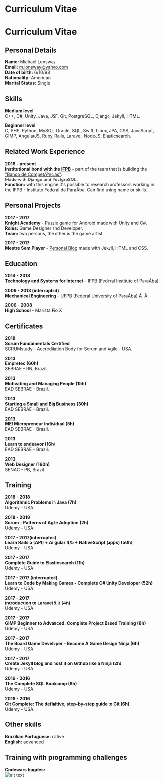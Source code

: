 # Curriculum Vitae

# Curriculum Vitae

## Personal Details

**Name:** Michael Lonsway <br>
**Email:** m.lonsway@yahoo.com  <br>
**Date of birth:** 6/10/98  <br>
**Nationality:** American  <br>
**Marital Status:** Single  <br>

## Skills

**Medium level** <br>
C++, C#, Unity, Java, JSF, Git, PostgreSQL, Django, Jekyll, HTML.

**Beginner level** <br>
C, PHP, Python, MySQL, Oracle,  SQL, Swift, Linux,  JPA, CSS, JavaScript, GIMP, AngularJS, Ruby, Rails, Laravel, NodeJS, Elasticsearch.

## Related Work Experience

**2016 - present** <br>
**Institutional bond with the <a href="https://www.ifpb.edu.br/">IFPB</a>** - part of the team that is building the <a href="https://suap.ifpb.edu.br/bi/">"Banco de CompetÃªncias"</a>. <br>
Made with Django and PostgreSQL. <br>
**Function:** with this engine it's possible to research professors working in the IFPB - Instituto Federal da ParaÃ­ba. Can find using name or skills.

## Personal Projects

**2017 - 2017** <br>
**Knight Academy** - <a href="https://play.google.com/store/apps/details?id=com.tempolivregames.KnightAcademy&hl=pt_BR">Puzzle game</a> for Android made with Unity and C#. <br>
**Roles:** Game Designer and Developer. <br>
**Team:** two persons, the other is the game artist.

**2017 - 2017** <br>
**Mestre Sem Player** - <a href="http://mestresemplayer.com.br/">Personal Blog</a> made with Jekyll, HTML and CSS.

## Education

**2014 - 2018** <br>
**Technology and Systems for Internet** - IFPB (Federal Institute of ParaÃ­ba)  

**2009 - 2013 (interrupted)** <br>
**Mechanical Engineering** - UFPB (Federal University of ParaÃ­ba) Â  Â 

**2006 - 2008** <br>
**High School** - Marista Pio X 

## Certificates

**2018**<br>
**Scrum Fundamentals Certified** <br>
SCRUMstudy - Accreditation Body for Scrum and Agile - USA.

**2013** <br>
**Empretec (60h)** <br>
SEBRAE - RN, Brazil. 

**2013** <br>
**Motivating and Managing People (15h)** <br>
EAD SEBRAE - Brazil.

**2013** <br>
**Starting a Small and Big Business (30h)** <br>
EAD SEBRAE - Brazil.

**2013** <br>
**MEI Micropreneur Individual (5h)** <br>
EAD SEBRAE - Brazil.

**2013** <br>
**Learn to endeavor (16h)** <br>
EAD SEBRAE - Brazil.

**2013** <br>
**Web Designer (160h)** <br>
SENAC - PB, Brazil.

## Training

**2018 - 2018** <br>
**Algorithmic Problems in Java (7h)** <br>
Udemy - USA.

**2018 - 2018** <br>
**Scrum - Patterns of Agile Adoption (2h)** <br>
Udemy - USA.

**2017 - 2017(interrupted)** <br>
**Learn Rails 5 (API) + Angular 4/5 + NativeScript (apps) (50h)** <br>
Udemy - USA.

**2017 - 2017** <br>
**Complete Guide to Elasticsearch (11h)** <br>
Udemy - USA.

**2017 - 2017 (interrupted)** <br>
**Learn to Code by Making Games - Complete C# Unity Developer (52h)** <br>
Udemy - USA.

**2017 - 2017** <br>
**Introduction to Laravel 5.3 (4h)** <br>
Udemy - USA.

**2017 - 2017** <br>
**GIMP Beginner to Advanced: Complete Project Based Training (8h)** <br>
Udemy - USA.

**2017 - 2017** <br>
**The Board Game Developer - Become A Game Design Ninja (6h)** <br>
Udemy - USA.

**2017 - 2017** <br>
**Create Jekyll blog and host it on Github like a Ninja (2h)** <br>
Udemy - USA.

**2016 - 2016** <br>
**The Complete SQL Bootcamp (8h)** <br>
Udemy - USA.

**2016 - 2016** <br>
**Git Complete: The definitive, step-by-step guide to Git (6h)** <br> 
Udemy - USA.

## Other skills

**Brazilian Portuguese:** native <br>
**English:** advanced <br>

## Training with programming challenges

**Codewars bagdes:** <br>
![alt text](https://www.codewars.com/users/VSPPedro/badges/large)
